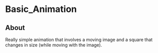 # Basic_Animation
## About
Really simple animation that involves a moving image and a square that changes in size (while moving with the image).
